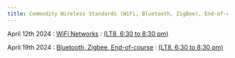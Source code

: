 ```yaml
---
title: Commodity Wireless Standards (WiFi, Bluetooth, ZigBee), End-of-course
---
```


April 12th 2024
: [WiFi Networks](#)
  : [(LT8, 6:30 to 8:30 pm)](#)


April 19th 2024
: [Bluetooth, Zigbee, End-of-course](#)
  : [(LT8, 6:30 to 8:30 pm)](#)